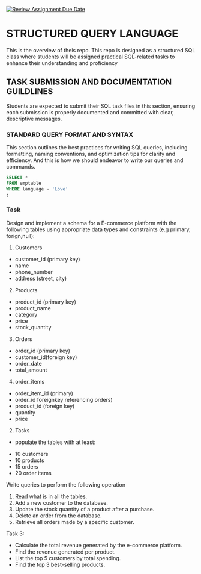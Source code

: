 [![Review Assignment Due Date](https://classroom.github.com/assets/deadline-readme-button-22041afd0340ce965d47ae6ef1cefeee28c7c493a6346c4f15d667ab976d596c.svg)](https://classroom.github.com/a/4tETHtTw)
# STRUCTURED QUERY LANGUAGE
This is the overview of theis repo.
This repo is designed as a structured SQL class where students will be assigned practical SQL-related tasks to enhance their understanding and proficiency

## TASK SUBMISSION AND DOCUMENTATION GUILDLINES
Students are expected to submit their SQL task files in this section, ensuring each submission is properly documented and committed with clear, descriptive messages.

### STANDARD QUERY FORMAT AND SYNTAX
This section outlines the best practices for writing SQL queries, including formatting, naming conventions, and optimization tips for clarity and efficiency.
And this is how we should endeavor to write our queries and commands.

```SQL
SELECT *
FROM emptable
WHERE language = 'Love'
;
```

### Task
Design and implement a schema for a E-commerce platform with the following tables
using appropriate data types and constraints (e.g primary, forign,null):
1. Customers
- customer_id (primary key)
- name
- phone_number
- address (street, city)

2. Products
- product_id (primary key)
- product_name
- category
- price
- stock_quantity

3. Orders
- order_id (primary key)
- customer_id(foreign key)
- order_date
- total_amount

4. order_items
- order_item_id (primary)
- order_id foreignkey referencing orders)
- product_id (foreign key)
- quantity
- price

2. Tasks
* populate the tables with at least:
- 10 customers
- 10 products
- 15 orders
- 20 order items

Write queries to perform the following operation
1. Read what is in all the tables.
2. Add a new customer to the database.
3. Update the stock quantity of a product after a purchase.
4. Delete an order from the database.
5. Retrieve all orders made by a specific customer.

Task 3:
- Calculate the total revenue generated by the e-commerce platform.
- Find the revenue generated per product.
- List the top 5 customers by total spending.
- Find the top 3 best-selling products.

